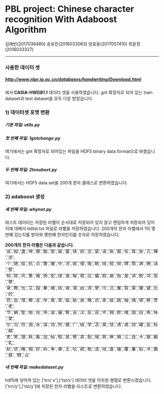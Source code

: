 # PBL project: Chinese character recognition With Adaboost Algorithm
김예빈(2017036480)
송유진(2016033063)
양효용(2017057410)
최윤정(2016033327)


****

### 사용한 데이터 셋
##### http://www.nlpr.ia.ac.cn/databases/handwriting/Download.html
에서 **CASIA-HWDB1.1** 데이터 셋을 사용하였습니다. 
gnt 확장자로 되어 있는 train dataset과 test dataset을 모두 다운 받았습니다.

### 1) 데이터셋 포맷 변환
##### 기본 파일: utils.py

##### 첫 번째 파일: 1gntchange.py
여기에서는 gnt 확장자로 되어있는 파일을 HDF5 binary data format으로 바꿨습니다.

##### 두 번째 파일: 2tosubset.py
여기에서는 HDF5 data set을 200개 문자 클래스로 변환하였습니다.

### 2) adaboost 생성
##### 세 번째 파일: whynot.py
테스트 데이터는 저장된 라벨이 순서대로 저장되어 있지 않고 랜덤하게 저장되어 있어
이에 대해서 tstlist.txt 파일로 라벨을 저장하였습니다.
200개의 한자 라벨에서 1이 몇번째 있는지를 받아와 몇번째 한자인지를 숫자로 저장하였습니다.

**200개의 한자 라벨은 다음과 같습니다.**
'谈','般','盏','坤','膀','脂','型','骏','童','挟','损','恋','婴','读','账','服','任','茸','张','亢','耀','涉',
'个','随','挂','抗','贞','瞥','瘤','作','河','欲','侵','吸','眺','线','捂','倾','牌','筒','渊','拥','话','赞',
'知','除','巩','惫','揭','扬','驼','绿','渔','榆','辊','应','儡','假','崩','抬','是','讲','刷','鸿','契','寒',
'录','教','也','艾','囤','秦','峨','括','诲','滴','凶','须','孽','巾','沉','餐','暂','蒙','攘','键','厄','的',
'芭','岳','惜','椰','足','伴','离','笼','临','胁','泉','晚','迟','汞','级','跳','轴','偶','啸','移','贾','老',
'节','蜗','堑','帕','肖','伟','渝','撮','臀','吉','汉','反','双','坏','翔','胖','绪','固','舀','再','咏','堂',
'尔','沟','符','涵','水','误','岿','所','摄','广','结','学','苫','臭','恬','诱','递','烷','硼','茁','标','越',
'吏','笑','馒','耗','氟','加','砧','稻','晃','臂','其','配','城','筑','痹','揖','江','连','卡','狠','瓤','乳',
'赵','仿','睹','相','好','屿','争','袭','王','吃','疏','粕','涟','垣','逢','锤','覆','薯','贴','冷','霸','聂',
'糕','占'


##### 네 번째 파일: makedataset.py
hdf5에 넣어져 있는 ['trn/ x'],['tst/x'] 데이터 셋을 이차원 행렬로 변환시켰습니다.
['trn/y'],['tst/y']에 저장된 한자 라벨을 리스트로 변환하였습니다.


